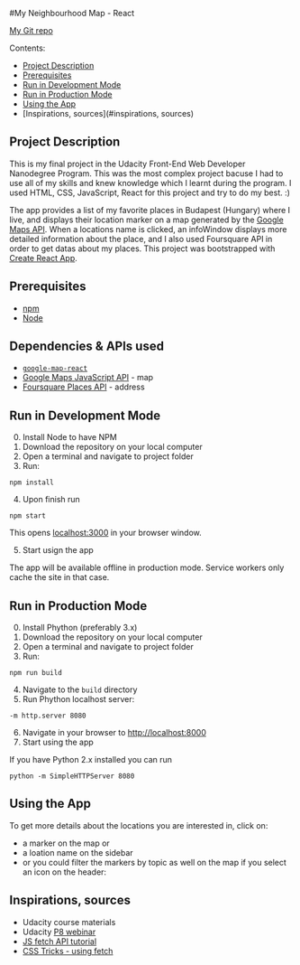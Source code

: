 #My Neighbourhood Map - React

[My Git repo](https://https://github.com/DoraLencse/MyNeighborhoodMap)

Contents:
- [Project Description](#project-description)
- [Prerequisites](#prerequisites)
- [Run in Development Mode](#run-in-development-mode)
- [Run in Production Mode](#run-in-production-mode)
- [Using the App](#using-the-app)
- [Inspirations, sources](#inspirations, sources)

## Project Description

This is my final project in the Udacity Front-End Web Developer Nanodegree Program.
This was the most complex project bacuse I had to use all of my skills and knew knowledge which I learnt during the program.
I used HTML, CSS, JavaScript, React for this project and try to do my best. :) 

The app provides a list of my favorite places in Budapest (Hungary) where I live, and displays their location marker on a map generated by the [Google Maps API](https://developers.google.com/maps/documentation/). When a locations name is clicked, an infoWindow displays more detailed information about the place, and I also used Foursquare API in order to get datas about my places.
This project was bootstrapped with [Create React App](https://github.com/facebookincubator/create-react-app).

## Prerequisites

* [npm](https://www.npmjs.com/)
* [Node](https://nodejs.org/en/)

## Dependencies & APIs used

* [`google-map-react`](https://www.npmjs.com/package/google-map-react)
* [Google Maps JavaScript API](https://developers.google.com/maps/documentation/javascript/tutorial) - map
* [Foursquare Places API](https://developer.foursquare.com/places-api) - address

## Run in Development Mode

0. Install Node to have NPM
1. Download the repository on your local computer
2. Open a terminal and navigate to project folder
3. Run:
```
npm install
```
4. Upon finish run
```
npm start
```
This opens [localhost:3000](http://localhost:3000/) in your browser window.

5. Start usign the app

The app will be available offline in production mode.
Service workers only cache the site in that case.

## Run in Production Mode

0. Install Phython (preferably 3.x)
1. Download the repository on your local computer
2. Open a terminal and navigate to project folder
3. Run:
```
npm run build
```
4. Navigate to the `build` directory
5. Run Phython localhost server:
```
-m http.server 8080
```
6. Navigate in your browser to [http://localhost:8000](http://localhost:8000)
7. Start using the app

If you have Python 2.x installed you can run
```
python -m SimpleHTTPServer 8080
```

## Using the App

To get more details about the locations you are interested in, click on: 
- a marker on the map or
- a loation name on the sidebar
- or you could filter the markers by topic as well on the map if you select an icon on the header:

## Inspirations, sources

- Udacity course materials
- Udacity [P8 webinar](https://www.youtube.com/watch?v=9t1xxypdkrE)
- [JS fetch API tutorial](https://scotch.io/tutorials/how-to-use-the-javascript-fetch-api-to-get-data)
- [CSS Tricks - using fetch](https://css-tricks.com/using-fetch/)


